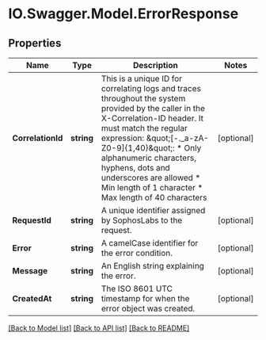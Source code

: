 # IO.Swagger.Model.ErrorResponse
## Properties

Name | Type | Description | Notes
------------ | ------------- | ------------- | -------------
**CorrelationId** | **string** | This is a unique ID for correlating logs and traces throughout the system provided by the caller in the X-Correlation-ID header.  It must match the regular expression: \&quot;[-._a-zA-Z0-9]{1,40}\&quot;:   * Only alphanumeric characters, hyphens, dots and underscores are allowed  * Min length of 1 character  * Max length of 40 characters  | [optional] 
**RequestId** | **string** | A unique identifier assigned by SophosLabs to the request.  | [optional] 
**Error** | **string** | A camelCase identifier for the error condition.  | [optional] 
**Message** | **string** | An English string explaining the error.  | [optional] 
**CreatedAt** | **string** | The ISO 8601 UTC timestamp for when the error object was created.  | [optional] 

[[Back to Model list]](../README.md#documentation-for-models) [[Back to API list]](../README.md#documentation-for-api-endpoints) [[Back to README]](../README.md)

